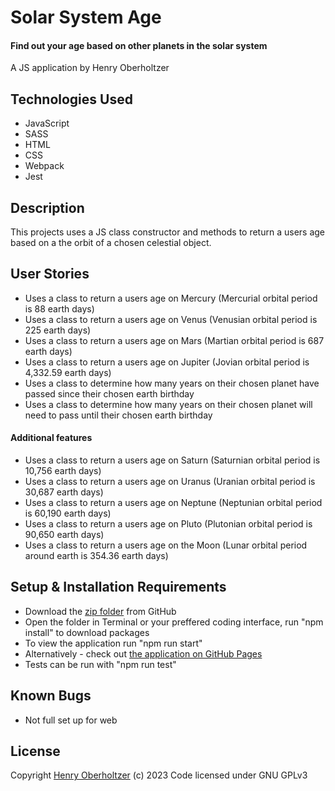 # Solar System Age

#### Find out your age based on other planets in the solar system

A JS application by Henry Oberholtzer

## Technologies Used

*   JavaScript
*   SASS
*   HTML
*   CSS
*   Webpack
*   Jest

## Description

This projects uses a JS class constructor and methods to return a users age based on a the orbit of a chosen celestial object.

## User Stories

*   Uses a class to return a users age on Mercury (Mercurial orbital period is 88 earth days)
*   Uses a class to return a users age on Venus (Venusian orbital period is 225 earth days)
*   Uses a class to return a users age on Mars (Martian orbital period is 687 earth days)
*   Uses a class to return a users age on Jupiter (Jovian orbital period is 4,332.59 earth days)
*   Uses a class to determine how many years on their chosen planet have passed since their chosen earth birthday
*   Uses a class to determine how many years on their chosen planet will need to pass until their chosen earth birthday

#### Additional features

*   Uses a class to return a users age on Saturn (Saturnian orbital period is 10,756 earth days)
*   Uses a class to return a users age on Uranus (Uranian orbital period is 30,687 earth days)
*   Uses a class to return a users age on Neptune (Neptunian orbital period is 60,190 earth days)
*   Uses a class to return a users age on Pluto (Plutonian orbital period is 90,650 earth days)
*   Uses a class to return a users age on the Moon (Lunar orbital period around earth is 354.36 earth days)

## Setup & Installation Requirements

*   Download the [zip folder](https://github.com/henry-oberholtzer/solar-system-age/archive/refs/heads/main.zip) from GitHub
*   Open the folder in Terminal or your preffered coding interface, run "npm install" to download packages
*   To view the application run "npm run start"
*   Alternatively - check out [the application on GitHub Pages](https://henry-oberholtzer.github.io/solar-system-age/)
*   Tests can be run with "npm run test"

## Known Bugs

*  Not full set up for web

## License

Copyright [Henry Oberholtzer](https://www.henryoberholtzer.com/) (c) 2023
Code licensed under GNU GPLv3

